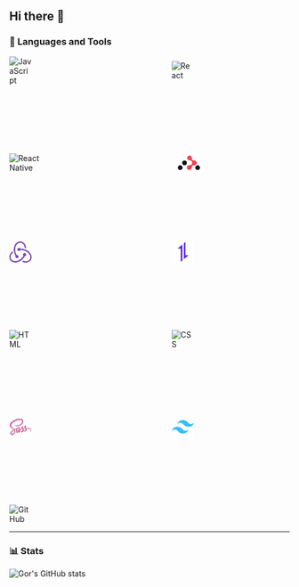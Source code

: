 ## Hi there 👋



### 🧰 Languages and Tools

<div style="display: flex; align-items: center; gap: 120px; flex-wrap: wrap; ">

  <img alt="JavaScript" width="40px" src="https://cdn.jsdelivr.net/gh/devicons/devicon/icons/javascript/javascript-plain.svg" />
  &nbsp;&nbsp;&nbsp;
  <img alt="React" width="40px" src="https://cdn.jsdelivr.net/gh/devicons/devicon/icons/react/react-original.svg" />
  &nbsp;&nbsp;&nbsp;
  <img alt="React Native" width="55px" src="https://cdn.worldvectorlogo.com/logos/react-native-1.svg" />
  &nbsp;&nbsp;
  <img alt="React-router" width="40px" src="https://raw.githubusercontent.com/devicons/devicon/ca28c779441053191ff11710fe24a9e6c23690d6/icons/reactrouter/reactrouter-original.svg" />
  &nbsp;&nbsp;&nbsp;
  <img alt="Redux" width="40px" src="https://raw.githubusercontent.com/devicons/devicon/ca28c779441053191ff11710fe24a9e6c23690d6/icons/redux/redux-original.svg" />
  &nbsp;&nbsp;&nbsp;
  <img alt="Axios" width="40px" src="https://raw.githubusercontent.com/devicons/devicon/ca28c779441053191ff11710fe24a9e6c23690d6/icons/axios/axios-plain.svg" />
  &nbsp;&nbsp;&nbsp;
  <img alt="HTML" width="40px" src="https://cdn.jsdelivr.net/gh/devicons/devicon/icons/html5/html5-plain.svg" />
  &nbsp;&nbsp;&nbsp;
  <img alt="CSS" width="40px" src="https://cdn.jsdelivr.net/gh/devicons/devicon/icons/css3/css3-plain.svg" />
  &nbsp;&nbsp;&nbsp;
  <img alt="SASS" width="40px" src="https://raw.githubusercontent.com/devicons/devicon/ca28c779441053191ff11710fe24a9e6c23690d6/icons/sass/sass-original.svg" />
  &nbsp;&nbsp;&nbsp;
  <img alt="Tailwind" width="40px" src="https://raw.githubusercontent.com/devicons/devicon/ca28c779441053191ff11710fe24a9e6c23690d6/icons/tailwindcss/tailwindcss-original.svg" />
  &nbsp;&nbsp;&nbsp;
  <img alt="GitHub" width="40px" src="https://cdn.jsdelivr.net/gh/devicons/devicon/icons/github/github-original.svg" />


</div>

---

### 📊 Stats

![Gor's GitHub stats](https://github-readme-stats.vercel.app/api?username=GorSoghomonian&show_icons=true&theme=dark)
